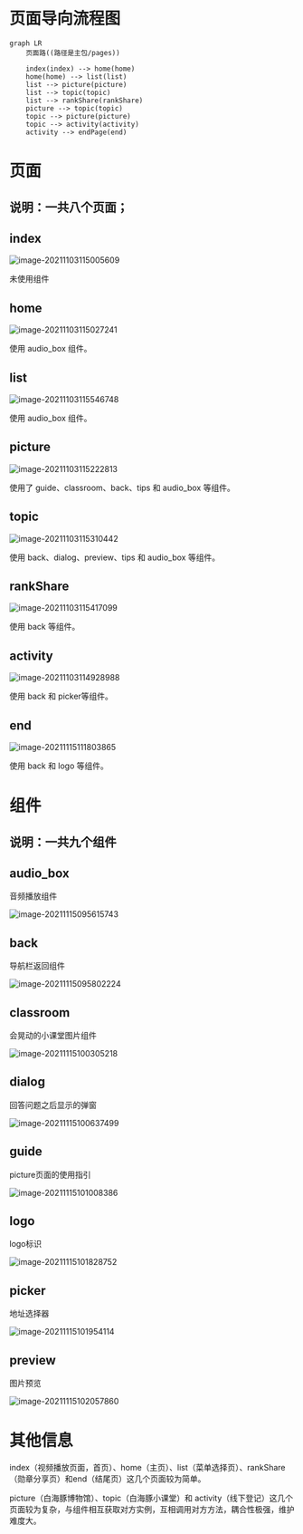 # 页面导向流程图

```mermaid
graph LR
	页面路((路径是主包/pages))
	
    index(index) --> home(home)
    home(home) --> list(list)
    list --> picture(picture)
    list --> topic(topic)
    list --> rankShare(rankShare)
    picture --> topic(topic)
    topic --> picture(picture)
    topic --> activity(activity)
	activity --> endPage(end)
```

# 页面

## 说明：一共八个页面；

## index

![image-20211103115005609](images/image-20211103115005609.png)

未使用组件

## home

![image-20211103115027241](images/image-20211103115027241.png)

使用 audio_box 组件。

## list

![image-20211103115546748](images/image-20211103115546748.png)

使用 audio_box 组件。

## picture

![image-20211103115222813](images/image-20211103115222813.png)

使用了 guide、classroom、back、tips 和 audio_box 等组件。

## topic

![image-20211103115310442](images/image-20211103115310442.png)

使用 back、dialog、preview、tips 和 audio_box 等组件。

## rankShare

![image-20211103115417099](images/image-20211103115417099.png)

使用 back 等组件。

## activity

![image-20211103114928988](images/image-20211103114928988-16359195907241.png)

使用 back 和 picker等组件。

## end

![image-20211115111803865](images/image-20211115111803865.png)

使用 back 和 logo 等组件。

# 组件

## 说明：一共九个组件

## audio_box

音频播放组件

![image-20211115095615743](images/image-20211115095615743.png)

## back

导航栏返回组件

![image-20211115095802224](images/image-20211115095802224.png)

## classroom

会晃动的小课堂图片组件

![image-20211115100305218](images/image-20211115100305218.png)

## dialog

回答问题之后显示的弹窗

![image-20211115100637499](images/image-20211115100637499.png)

## guide

picture页面的使用指引

![image-20211115101008386](images/image-20211115101008386.png)

## logo

logo标识

![image-20211115101828752](images/image-20211115101828752.png)



## picker

地址选择器

![image-20211115101954114](images/image-20211115101954114.png)

## preview

图片预览

![image-20211115102057860](images/image-20211115102057860.png)

# 其他信息

index（视频播放页面，首页）、home（主页）、list（菜单选择页）、rankShare（勋章分享页）和end（结尾页）这几个页面较为简单。



picture（白海豚博物馆）、topic（白海豚小课堂）和 activity（线下登记）这几个页面较为复杂，与组件相互获取对方实例，互相调用对方方法，耦合性极强，维护难度大。





